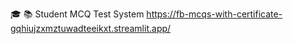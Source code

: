 
🎓 📚
Student MCQ Test System
https://fb-mcqs-with-certificate-gqhiujzxmztuwadteeikxt.streamlit.app/
